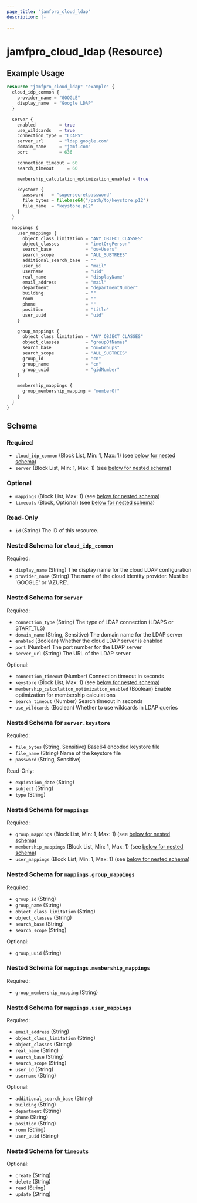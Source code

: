 ```yaml
---
page_title: "jamfpro_cloud_ldap"
description: |-
  
---
```


# jamfpro_cloud_ldap (Resource)


## Example Usage
```terraform
resource "jamfpro_cloud_ldap" "example" {
  cloud_idp_common {
    provider_name = "GOOGLE"
    display_name  = "Google LDAP"
  }

  server {
    enabled         = true
    use_wildcards   = true
    connection_type = "LDAPS"
    server_url      = "ldap.google.com"
    domain_name     = "jamf.com"
    port            = 636

    connection_timeout = 60
    search_timeout     = 60

    membership_calculation_optimization_enabled = true

    keystore {
      password   = "supersecretpassword"
      file_bytes = filebase64("/path/to/keystore.p12")
      file_name  = "keystore.p12"
    }
  }

  mappings {
    user_mappings {
      object_class_limitation = "ANY_OBJECT_CLASSES"
      object_classes          = "inetOrgPerson"
      search_base             = "ou=Users"
      search_scope            = "ALL_SUBTREES"
      additional_search_base  = ""
      user_id                 = "mail"
      username                = "uid"
      real_name               = "displayName"
      email_address           = "mail"
      department              = "departmentNumber"
      building                = ""
      room                    = ""
      phone                   = ""
      position                = "title"
      user_uuid               = "uid"
    }

    group_mappings {
      object_class_limitation = "ANY_OBJECT_CLASSES"
      object_classes          = "groupOfNames"
      search_base             = "ou=Groups"
      search_scope            = "ALL_SUBTREES"
      group_id                = "cn"
      group_name              = "cn"
      group_uuid              = "gidNumber"
    }

    membership_mappings {
      group_membership_mapping = "memberOf"
    }
  }
}
```

<!-- schema generated by tfplugindocs -->
## Schema

### Required

- `cloud_idp_common` (Block List, Min: 1, Max: 1) (see [below for nested schema](#nestedblock--cloud_idp_common))
- `server` (Block List, Min: 1, Max: 1) (see [below for nested schema](#nestedblock--server))

### Optional

- `mappings` (Block List, Max: 1) (see [below for nested schema](#nestedblock--mappings))
- `timeouts` (Block, Optional) (see [below for nested schema](#nestedblock--timeouts))

### Read-Only

- `id` (String) The ID of this resource.

<a id="nestedblock--cloud_idp_common"></a>
### Nested Schema for `cloud_idp_common`

Required:

- `display_name` (String) The display name for the cloud LDAP configuration
- `provider_name` (String) The name of the cloud identity provider. Must be 'GOOGLE' or 'AZURE'.


<a id="nestedblock--server"></a>
### Nested Schema for `server`

Required:

- `connection_type` (String) The type of LDAP connection (LDAPS or START_TLS)
- `domain_name` (String, Sensitive) The domain name for the LDAP server
- `enabled` (Boolean) Whether the cloud LDAP server is enabled
- `port` (Number) The port number for the LDAP server
- `server_url` (String) The URL of the LDAP server

Optional:

- `connection_timeout` (Number) Connection timeout in seconds
- `keystore` (Block List, Max: 1) (see [below for nested schema](#nestedblock--server--keystore))
- `membership_calculation_optimization_enabled` (Boolean) Enable optimization for membership calculations
- `search_timeout` (Number) Search timeout in seconds
- `use_wildcards` (Boolean) Whether to use wildcards in LDAP queries

<a id="nestedblock--server--keystore"></a>
### Nested Schema for `server.keystore`

Required:

- `file_bytes` (String, Sensitive) Base64 encoded keystore file
- `file_name` (String) Name of the keystore file
- `password` (String, Sensitive)

Read-Only:

- `expiration_date` (String)
- `subject` (String)
- `type` (String)



<a id="nestedblock--mappings"></a>
### Nested Schema for `mappings`

Required:

- `group_mappings` (Block List, Min: 1, Max: 1) (see [below for nested schema](#nestedblock--mappings--group_mappings))
- `membership_mappings` (Block List, Min: 1, Max: 1) (see [below for nested schema](#nestedblock--mappings--membership_mappings))
- `user_mappings` (Block List, Min: 1, Max: 1) (see [below for nested schema](#nestedblock--mappings--user_mappings))

<a id="nestedblock--mappings--group_mappings"></a>
### Nested Schema for `mappings.group_mappings`

Required:

- `group_id` (String)
- `group_name` (String)
- `object_class_limitation` (String)
- `object_classes` (String)
- `search_base` (String)
- `search_scope` (String)

Optional:

- `group_uuid` (String)


<a id="nestedblock--mappings--membership_mappings"></a>
### Nested Schema for `mappings.membership_mappings`

Required:

- `group_membership_mapping` (String)


<a id="nestedblock--mappings--user_mappings"></a>
### Nested Schema for `mappings.user_mappings`

Required:

- `email_address` (String)
- `object_class_limitation` (String)
- `object_classes` (String)
- `real_name` (String)
- `search_base` (String)
- `search_scope` (String)
- `user_id` (String)
- `username` (String)

Optional:

- `additional_search_base` (String)
- `building` (String)
- `department` (String)
- `phone` (String)
- `position` (String)
- `room` (String)
- `user_uuid` (String)



<a id="nestedblock--timeouts"></a>
### Nested Schema for `timeouts`

Optional:

- `create` (String)
- `delete` (String)
- `read` (String)
- `update` (String)